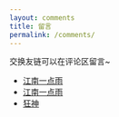 ```yaml
---
layout: comments
title: 留言
permalink: /comments/
---
```


交换友链可以在评论区留言~

- [江南一点雨](http://www.javaboy.org/)
- [江南一点雨](https://docs.javaboy.org/)
- [狂神](https://www.kuangstudy.com/)
